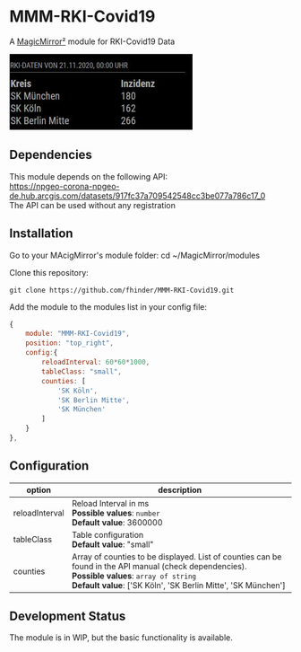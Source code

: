 # MMM-RKI-Covid19
A [MagicMirror²](https://magicmirro.builders) module for RKI-Covid19 Data

![Example](screenshot.jpg)

## Dependencies
This module depends on the following API:<br>
https://npgeo-corona-npgeo-de.hub.arcgis.com/datasets/917fc37a709542548cc3be077a786c17_0 <br>
The API can be used without any registration

## Installation

Go to your MAcigMirror's module folder:
cd ~/MagicMirror/modules

Clone this repository:
````
git clone https://github.com/fhinder/MMM-RKI-Covid19.git
````
Add the module to the modules list in  your config file:

````javascript
{
	module: "MMM-RKI-Covid19",
	position: "top_right",
	config:{
		reloadInterval: 60*60*1000,
		tableClass: "small",
		counties: [		
			'SK Köln',
			'SK Berlin Mitte',
			'SK München' 
		]
	}
},
````
## Configuration

|option         | description|
|---------------|------------|
|reloadInterval | Reload Interval in ms <br> <b>Possible values</b>: <code>number</code> <br> <b>Default value</b>: 3600000 |
|tableClass	| Table configuration <br> <b>Default value</b>: "small" |
|counties	| Array of counties to be displayed. List of counties can be found in the API manual (check dependencies). <br> <b>Possible values</b>: <code>array of string</code> <br> <b>Default value</b>: ['SK Köln', 'SK Berlin Mitte', 'SK München'] |



## Development Status
The module is in WIP, but the basic functionality is available.
